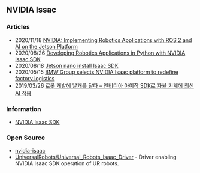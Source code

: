 ## NVIDIA Issac 


### Articles
- 2020/11/18 [NVIDIA: Implementing Robotics Applications with ROS 2 and AI on the Jetson Platform](https://www.pye.ai/2020/11/18/nvidia-implementing-robotics-applications-with-ros-2-and-ai-on-the-nvidia-jetson-platform/)
- 2020/08/26 [Developing Robotics Applications in Python with NVIDIA Isaac SDK](https://www.edge-ai-vision.com/2020/08/developing-robotics-applications-in-python-with-nvidia-isaac-sdk/)
- 2020/08/18 [Jetson nano install Isaac SDK](https://www.programmersought.com/article/61485096734/)
- 2020/05/15 [BMW Group selects NVIDIA Isaac platform to redefine factory logistics](https://www.greencarcongress.com/2020/05/20200515-nvidia.html)
- 2019/03/26 [로봇 개발에 날개를 달다 – 엔비디아 아이작 SDK로 자율 기계에 최신 AI 적용](https://blogs.nvidia.co.kr/2019/03/26/isaac-sdk-general-availability/)


### Information
- [NVIDIA Isaac SDK](https://developer.nvidia.com/isaac-sdk)


### Open Source
- [nvidia-isaac](https://github.com/nvidia-isaac)
- [UniversalRobots/Universal_Robots_Isaac_Driver](https://github.com/UniversalRobots/Universal_Robots_Isaac_Driver) - Driver enabling NVIDIA Isaac SDK operation of UR robots.


